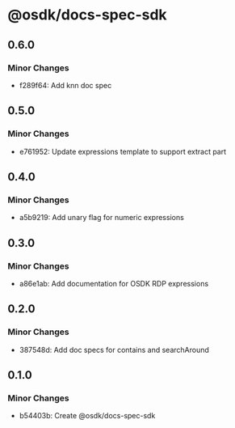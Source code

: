 # @osdk/docs-spec-sdk

## 0.6.0

### Minor Changes

- f289f64: Add knn doc spec

## 0.5.0

### Minor Changes

- e761952: Update expressions template to support extract part

## 0.4.0

### Minor Changes

- a5b9219: Add unary flag for numeric expressions

## 0.3.0

### Minor Changes

- a86e1ab: Add documentation for OSDK RDP expressions

## 0.2.0

### Minor Changes

- 387548d: Add doc specs for contains and searchAround

## 0.1.0

### Minor Changes

- b54403b: Create @osdk/docs-spec-sdk
